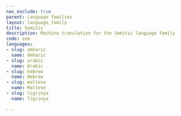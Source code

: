 ```yaml
---
nav_exclude: true
parent: Language families
layout: language_family
title: Semitic
description: Machine translation for the Semitic language family
code: sem
languages:
- slug: amharic
  name: Amharic
- slug: arabic
  name: Arabic
- slug: hebrew
  name: Hebrew
- slug: maltese
  name: Maltese
- slug: tigrinya
  name: Tigrinya

---
```



